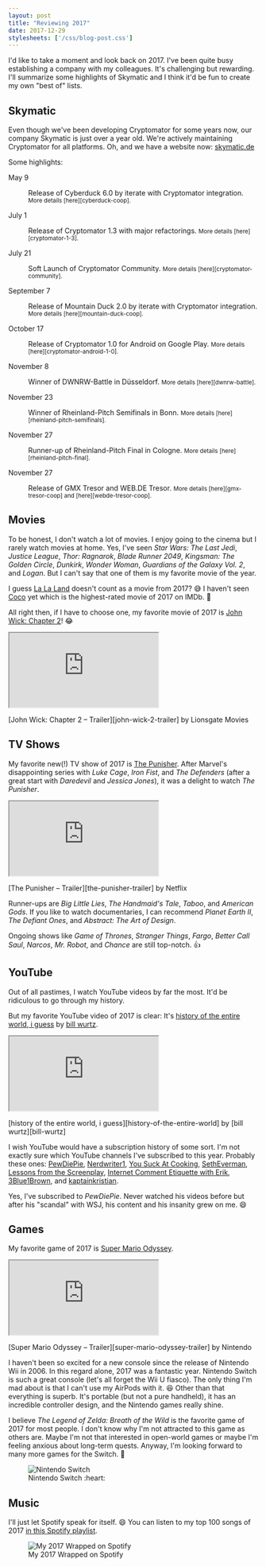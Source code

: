 ```yaml
---
layout: post
title: "Reviewing 2017"
date: 2017-12-29
stylesheets: ['/css/blog-post.css']
---
```

<p class="lead">I'd like to take a moment and look back on 2017. I've been quite busy establishing a company with my colleagues. It's challenging but rewarding. I'll summarize some highlights of Skymatic and I think it'd be fun to create my own "best of" lists.</p>

## Skymatic
Even though we've been developing Cryptomator for some years now, our company Skymatic is just over a year old. We're actively maintaining Cryptomator for all platforms. Oh, and we have a website now: [skymatic.de](https://skymatic.de/)

Some highlights:

<dl class="row">
  <dt class="col-md-12 col-lg-2">May 9</dt>
  <dd class="col-md-12 col-lg-10">
    <p markdown="1">Release of Cyberduck 6.0 by iterate with Cryptomator integration. <small class="text-muted">More details [here][cyberduck-coop].</small></p>
  </dd>
  <dt class="col-md-12 col-lg-2">July 1</dt>
  <dd class="col-md-12 col-lg-10">
    <p markdown="1">Release of Cryptomator 1.3 with major refactorings. <small class="text-muted">More details [here][cryptomator-1-3].</small></p>
  </dd>
  <dt class="col-md-12 col-lg-2">July 21</dt>
  <dd class="col-md-12 col-lg-10">
    <p markdown="1">Soft Launch of Cryptomator Community. <small class="text-muted">More details [here][cryptomator-community].</small></p>
  </dd>
  <dt class="col-md-12 col-lg-2">September 7</dt>
  <dd class="col-md-12 col-lg-10">
    <p markdown="1">Release of Mountain Duck 2.0 by iterate with Cryptomator integration. <small class="text-muted">More details [here][mountain-duck-coop].</small></p>
  </dd>
  <dt class="col-md-12 col-lg-2">October 17</dt>
  <dd class="col-md-12 col-lg-10">
    <p markdown="1">Release of Cryptomator 1.0 for Android on Google Play. <small class="text-muted">More details [here][cryptomator-android-1-0].</small></p>
  </dd>
  <dt class="col-md-12 col-lg-2">November 8</dt>
  <dd class="col-md-12 col-lg-10">
    <p markdown="1">Winner of DWNRW-Battle in Düsseldorf. <small class="text-muted">More details [here][dwnrw-battle].</small></p>
  </dd>
  <dt class="col-md-12 col-lg-2">November 23</dt>
  <dd class="col-md-12 col-lg-10">
    <p markdown="1">Winner of Rheinland-Pitch Semifinals in Bonn. <small class="text-muted">More details [here][rheinland-pitch-semifinals].</small></p>
  </dd>
  <dt class="col-md-12 col-lg-2">November 27</dt>
  <dd class="col-md-12 col-lg-10">
    <p markdown="1">Runner-up of Rheinland-Pitch Final in Cologne. <small class="text-muted">More details [here][rheinland-pitch-final].</small></p>
  </dd>
  <dt class="col-md-12 col-lg-2">November 27</dt>
  <dd class="col-md-12 col-lg-10">
    <p markdown="1">Release of GMX Tresor and WEB.DE Tresor. <small class="text-muted">More details [here][gmx-tresor-coop] and [here][webde-tresor-coop].</small></p>
  </dd>
</dl>

## Movies
To be honest, I don't watch a lot of movies. I enjoy going to the cinema but I rarely watch movies at home. Yes, I've seen _Star Wars: The Last Jedi_, _Justice League_, _Thor: Ragnarok_, _Blade Runner 2049_, _Kingsman: The Golden Circle_, _Dunkirk_, _Wonder Woman_, _Guardians of the Galaxy Vol. 2_, and _Logan_. But I can't say that one of them is my favorite movie of the year.

I guess [La La Land][la-la-land] doesn't count as a movie from 2017? :sweat_smile: I haven't seen [Coco][coco] yet which is the highest-rated movie of 2017 on IMDb. :thinking:

All right then, if I have to choose one, my favorite movie of 2017 is [John Wick: Chapter 2][john-wick-2]! :joy:

<div class="text-center">
  <div class="embed-responsive embed-responsive-16by9 mx-auto mb-2" style="max-width: 720px;">
    <iframe class="embed-responsive-item" src="https://www.youtube.com/embed/ChpLV9AMqm4"></iframe>
  </div>
  <p class="figure-caption" markdown="1">[John Wick: Chapter 2 – Trailer][john-wick-2-trailer] by Lionsgate Movies</p>
</div>

## TV Shows
My favorite new(!) TV show of 2017 is [The Punisher][the-punisher]. After Marvel's disappointing series with _Luke Cage_, _Iron Fist_, and _The Defenders_ (after a great start with _Daredevil_ and _Jessica Jones_), it was a delight to watch _The Punisher_.

<div class="text-center">
  <div class="embed-responsive embed-responsive-16by9 mx-auto mb-2" style="max-width: 720px;">
    <iframe class="embed-responsive-item" src="https://www.youtube.com/embed/lIY6zFL95hE"></iframe>
  </div>
  <p class="figure-caption" markdown="1">[The Punisher – Trailer][the-punisher-trailer] by Netflix</p>
</div>

Runner-ups are _Big Little Lies_, _The Handmaid's Tale_, _Taboo_, and _American Gods_. If you like to watch documentaries, I can recommend _Planet Earth II_, _The Defiant Ones_, and _Abstract: The Art of Design_.

Ongoing shows like _Game of Thrones_, _Stranger Things_, _Fargo_, _Better Call Saul_, _Narcos_, _Mr. Robot_, and _Chance_ are still top-notch. :+1:

## YouTube
Out of all pastimes, I watch YouTube videos by far the most. It'd be ridiculous to go through my history.

But my favorite YouTube video of 2017 is clear: It's [history of the entire world, i guess][history-of-the-entire-world] by [bill wurtz][bill-wurtz].

<div class="text-center">
  <div class="embed-responsive embed-responsive-16by9 mx-auto mb-2" style="max-width: 720px;">
    <iframe class="embed-responsive-item" src="https://www.youtube.com/embed/xuCn8ux2gbs"></iframe>
  </div>
  <p class="figure-caption" markdown="1">[history of the entire world, i guess][history-of-the-entire-world] by [bill wurtz][bill-wurtz]</p>
</div>

I wish YouTube would have a subscription history of some sort. I'm not exactly sure which YouTube channels I've subscribed to this year. Probably these ones: [PewDiePie][pewdiepie], [Nerdwriter1][nerdwriter1], [You Suck At Cooking][you-suck-at-cooking], [SethEverman][setheverman], [Lessons from the Screenplay][lessons-from-the-screenplay], [Internet Comment Etiquette with Erik][internet-comment-etiquette-with-erik], [3Blue1Brown][3blue1brown], and [kaptainkristian][kaptainkristian].

Yes, I've subscribed to _PewDiePie_. Never watched his videos before but after his "scandal" with WSJ, his content and his insanity grew on me. :smile:

## Games
My favorite game of 2017 is [Super Mario Odyssey][super-mario-odyssey].

<div class="text-center">
  <div class="embed-responsive embed-responsive-16by9 mx-auto mb-2" style="max-width: 720px;">
    <iframe class="embed-responsive-item" src="https://www.youtube.com/embed/u6oPBIVjf8E"></iframe>
  </div>
  <p class="figure-caption" markdown="1">[Super Mario Odyssey – Trailer][super-mario-odyssey-trailer] by Nintendo</p>
</div>

I haven't been so excited for a new console since the release of Nintendo Wii in 2006. In this regard alone, 2017 was a fantastic year. Nintendo Switch is such a great console (let's all forget the Wii U fiasco). The only thing I'm mad about is that I can't use my AirPods with it. :laughing: Other than that everything is superb. It's portable (but not a pure handheld), it has an incredible controller design, and the Nintendo games really shine.

I believe _The Legend of Zelda: Breath of the Wild_ is the favorite game of 2017 for most people. I don't know why I'm not attracted to this game as others are. Maybe I'm not that interested in open-world games or maybe I'm feeling anxious about long-term quests. Anyway, I'm looking forward to many more games for the Switch. :raised_hands:

<div class="text-center">
  <figure class="figure" style="max-width: 720px;">
    <img class="figure-img img-fluid rounded" src="{{ "/assets/2017-12-29-nintendo-switch.jpg" | prepend: site.baseurl }}" alt="Nintendo Switch"/>
    <figcaption class="figure-caption">Nintendo Switch :heart:</figcaption>
  </figure>
</div>

## Music
I'll just let Spotify speak for itself. :smile: You can listen to my top 100 songs of 2017 [in this Spotify playlist][top-100-songs-playlist].

<div class="text-center">
  <figure class="figure" style="max-width: 720px;">
    <img class="figure-img img-fluid rounded" src="{{ "/assets/2017-12-29-spotify.png" | prepend: site.baseurl }}" alt="My 2017 Wrapped on Spotify"/>
    <figcaption class="figure-caption">My 2017 Wrapped on Spotify</figcaption>
  </figure>
</div>

[cyberduck-coop]: https://cryptomator.org/coop/cyberduck_en.html "Cryptomator Cooperation with Cyberduck"
[cryptomator-1-3]: https://cryptomator.org/blog/2017/07/01/release-1.3.0_en.html "Cryptomator 1.3.0 Release"
[cryptomator-community]: https://cryptomator.org/blog/2017/09/13/community_en.html "A New Home for Our Community"
[mountain-duck-coop]: https://cryptomator.org/coop/mountainduck_en.html "Cryptomator Cooperation with Mountain Duck"
[cryptomator-android-1-0]: https://cryptomator.org/blog/2017/10/17/android-1.0_en.html "Cryptomator 1.0 for Android Release"
[dwnrw-battle]: https://www.digitalhub.de/dwnrw-summit-bonn-war-vorne-mit-dabei/ "DWNRW-Battle"
[rheinland-pitch-semifinals]: https://twitter.com/BonnHub/status/933784327552454656 "Rheinland-Pitch Semifinals"
[rheinland-pitch-final]: http://www.startplatz.de/groesster-startup-pitch-wettbewerb-deutschlands-feiert-jubilaeum/ "Rheinland-Pitch Final"
[gmx-tresor-coop]: https://cryptomator.org/coop/gmx_en.html "Cryptomator Cooperation with GMX Tresor"
[webde-tresor-coop]: https://cryptomator.org/coop/webde_en.html "Cryptomator Cooperation with WEB.DE Tresor"
[la-la-land]: http://www.imdb.com/title/tt3783958/ "La La Land"
[john-wick-2]: http://www.imdb.com/title/tt4425200/ "John Wick: Chapter 2"
[john-wick-2-trailer]: https://www.youtube.com/watch?v=ChpLV9AMqm4 "John Wick: Chapter 2 (2017 Movie) Official Trailer – ‘Wick Goes Off’"
[coco]: http://www.imdb.com/title/tt2380307/ "Coco"
[the-punisher]: http://www.imdb.com/title/tt5675620/ "The Punisher"
[the-punisher-trailer]: https://www.youtube.com/watch?v=lIY6zFL95hE "Marvel's The Punisher | Official Trailer [HD] | Netflix"
[history-of-the-entire-world]: https://www.youtube.com/watch?v=xuCn8ux2gbs "history of the entire world, i guess"
[bill-wurtz]: https://www.youtube.com/user/billwurtz "bill wurtz"
[pewdiepie]: https://www.youtube.com/user/PewDiePie "PewDiePie"
[nerdwriter1]: https://www.youtube.com/user/Nerdwriter1 "Nerdwriter1"
[you-suck-at-cooking]: https://www.youtube.com/channel/UCekQr9znsk2vWxBo3YiLq2w "You Suck At Cooking"
[setheverman]: https://www.youtube.com/user/SethEverman "SethEverman"
[lessons-from-the-screenplay]: https://www.youtube.com/channel/UCErSSa3CaP_GJxmFpdjG9Jw "Lessons from the Screenplay"
[internet-comment-etiquette-with-erik]: https://www.youtube.com/user/commentiquette "Internet Comment Etiquette with Erik"
[3blue1brown]: https://www.youtube.com/channel/UCYO_jab_esuFRV4b17AJtAw "3Blue1Brown"
[kaptainkristian]: https://www.youtube.com/channel/UCuPgdqQKpq4T4zeqmTelnFg "kaptainkristian"
[super-mario-odyssey]: https://www.nintendo.com/games/detail/super-mario-odyssey-switch "Super Mario Odyssey"
[super-mario-odyssey-trailer]: https://www.youtube.com/watch?v=u6oPBIVjf8E "Super Mario Odyssey Trailer - Nintendo Switch"
[top-100-songs-playlist]: https://open.spotify.com/user/spotify/playlist/37i9dQZF1E9WR0oFlLTQUt "My Top 100 Songs of 2017 on Spotify"
